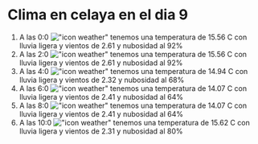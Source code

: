 # Clima en celaya en el dia 9

1. A las 0:0 !["icon weather"](http://openweathermap.org/img/w/10n.png) tenemos una temperatura de 15.56 C con lluvia ligera y  vientos de 2.61 y nubosidad al 92%
1. A las 2:0 !["icon weather"](http://openweathermap.org/img/w/10n.png) tenemos una temperatura de 15.56 C con lluvia ligera y  vientos de 2.61 y nubosidad al 92%
1. A las 4:0 !["icon weather"](http://openweathermap.org/img/w/10n.png) tenemos una temperatura de 14.94 C con lluvia ligera y  vientos de 2.32 y nubosidad al 68%
1. A las 6:0 !["icon weather"](http://openweathermap.org/img/w/10n.png) tenemos una temperatura de 14.07 C con lluvia ligera y  vientos de 2.41 y nubosidad al 64%
1. A las 8:0 !["icon weather"](http://openweathermap.org/img/w/10d.png) tenemos una temperatura de 14.07 C con lluvia ligera y  vientos de 2.41 y nubosidad al 64%
1. A las 10:0 !["icon weather"](http://openweathermap.org/img/w/10d.png) tenemos una temperatura de 15.62 C con lluvia ligera y  vientos de 2.31 y nubosidad al 80%

